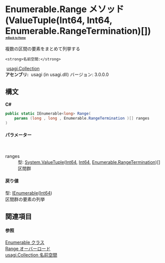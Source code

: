 # Enumerable.Range メソッド (ValueTuple(Int64, Int64, Enumerable.RangeTermination)[])<div style="font-size:30%"><a href="https://github.com/usagi/usagi.cs/blob/master/docs/Home.md">≪Back to Home</a></div> 

複数の区間の要素をまとめて列挙する


    <strong>名前空間:</strong>
&nbsp;<a href="N_usagi_Collection.md">usagi.Collection</a><br /><strong>アセンブリ:</strong>
&nbsp;usagi (in usagi.dll) バージョン: 3.0.0.0

## 構文

**C#**<br />
``` C#
public static IEnumerable<long> Range(
	params (long , long , Enumerable.RangeTermination )[] ranges
)
```


#### パラメーター
&nbsp;<dl><dt>ranges</dt><dd>型: <a href="http://msdn2.microsoft.com/ja-jp/library/mt744799" target="_blank">System.ValueTuple</a>(<a href="http://msdn2.microsoft.com/ja-jp/library/6yy583ek" target="_blank">Int64</a>, <a href="http://msdn2.microsoft.com/ja-jp/library/6yy583ek" target="_blank">Int64</a>, <a href="T_usagi_Collection_Enumerable_RangeTermination.md">Enumerable.RangeTermination</a>)[]<br />区間群</dd></dl>

#### 戻り値
型: <a href="http://msdn2.microsoft.com/ja-jp/library/9eekhta0" target="_blank">IEnumerable</a>(<a href="http://msdn2.microsoft.com/ja-jp/library/6yy583ek" target="_blank">Int64</a>)<br />区間群の要素の列挙

## 関連項目


#### 参照
<a href="T_usagi_Collection_Enumerable.md">Enumerable クラス</a><br /><a href="Overload_usagi_Collection_Enumerable_Range.md">Range オーバーロード</a><br /><a href="N_usagi_Collection.md">usagi.Collection 名前空間</a><br />